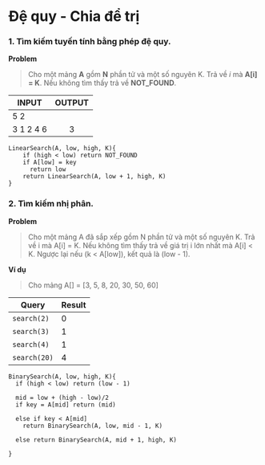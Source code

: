 # Đệ quy - Chia để trị
### 1. Tìm kiếm tuyến tính bằng phép đệ quy.
__Problem__
> Cho một mảng __A__ gồm __N__ phần tử và một số nguyên K.
Trả về _i_ mà __A[i] = K__. Nếu không tìm thấy trả về __NOT_FOUND__.

| INPUT | OUTPUT |
|-------|:--------:|
|5 2 | |
|3 1 2 4 6|3|


```
LinearSearch(A, low, high, K){
    if (high < low) return NOT_FOUND
    if A[low] = key
      return low
    return LinearSearch(A, low + 1, high, K)
}
```

### 2. Tìm kiếm nhị phân.
__Problem__
> Cho một mảng A đã sắp xếp gồm N phần tử và một số nguyên K. Trả về i mà A[i] = K.
Nếu không tìm thấy trả về giá trị i lớn nhất mà A[i] < K. Ngược lại nếu (k < A[low]), kết quả là (low - 1).

__Ví dụ__
> Cho mảng A[] = [3, 5, 8, 20, 30, 50, 60]

|Query| Result|
|-----|-------|
|`search(2)`|0|
|`search(3)`|1|
|`search(4)`|1|
|`search(20)`|4|

```
BinarySearch(A, low, high, K){
  if (high < low) return (low - 1)

  mid = low + (high - low)/2
  if key = A[mid] return (mid)

  else if key < A[mid]
    return BinarySearch(A, low, mid - 1, K)

  else return BinarySearch(A, mid + 1, high, K)

}
```
